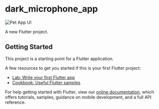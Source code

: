 # dark_microphone_app

![Pet App UI](https://user-images.githubusercontent.com/16510597/82733059-7c2a4e00-9d3b-11ea-81f8-79f3b67f494e.png)

A new Flutter project.

## Getting Started

This project is a starting point for a Flutter application.

A few resources to get you started if this is your first Flutter project:

- [Lab: Write your first Flutter app](https://flutter.dev/docs/get-started/codelab)
- [Cookbook: Useful Flutter samples](https://flutter.dev/docs/cookbook)

For help getting started with Flutter, view our
[online documentation](https://flutter.dev/docs), which offers tutorials,
samples, guidance on mobile development, and a full API reference.
